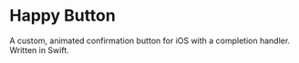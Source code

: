 # Happy Button
A custom, animated confirmation button for iOS with a completion handler. Written in Swift.
